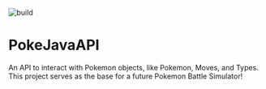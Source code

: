 ![build](https://github.com/pranavavva/PokeJavaAPI/workflows/build/badge.svg)

# PokeJavaAPI

An API to interact with Pokemon objects, like Pokemon, Moves, and Types. This project serves as the base for a future Pokemon Battle Simulator!
